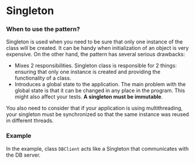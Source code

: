 # Singleton

### When to use the pattern?
Singleton is used when you need to be sure that only one instance of the class will be created. It can be handy when 
initialization of an object is very expensive. On the other hand, the pattern has several serious drawbacks:

* Mixes 2 responsibilities. Singleton class is responsible for 2 things: ensuring that only one instance is created and providing the functionality of a class.
* Introduces a global state to the application. The main problem with the global state is that it can be changed in any place in the program. This might also affect your tests. **A singleton must be immutable**.

You also need to consider that if your application is using multithreading, your singleton must be synchronized so that the same instance was reused in different threads. 

### Example
In the example, class `DBClient` acts like a Singleton that communicates with the DB server.
